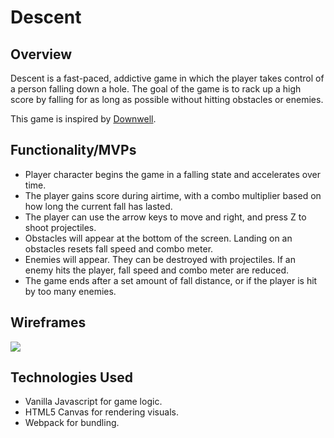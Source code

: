 # Descent

## Overview

Descent is a fast-paced, addictive game in which the player takes control of a person falling down a hole. The goal of the game is to rack up a high score by falling for as long as possible without hitting obstacles or enemies.

This game is inspired by [Downwell](https://en.wikipedia.org/wiki/Downwell_(video_game)).

## Functionality/MVPs

* Player character begins the game in a falling state and accelerates over time.
* The player gains score during airtime, with a combo multiplier based on how long the current fall has lasted.
* The player can use the arrow keys to move and right, and press Z to shoot projectiles.
* Obstacles will appear at the bottom of the screen. Landing on an obstacles resets fall speed and combo meter.
* Enemies will appear. They can be destroyed with projectiles. If an enemy hits the player, fall speed and combo meter are reduced.
* The game ends after a set amount of fall distance, or if the player is hit by too many enemies.

## Wireframes

![](https://66.media.tumblr.com/cdc6c37b47809dea880b53e6a15113a6/tumblr_pprxloHjXO1wejsx8o1_540.png)

## Technologies Used

* Vanilla Javascript for game logic.
* HTML5 Canvas for rendering visuals.
* Webpack for bundling.